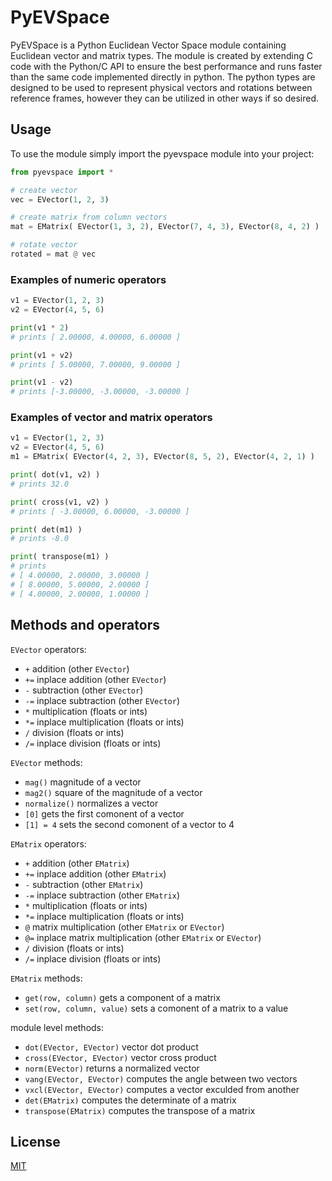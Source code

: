 # PyEVSpace

PyEVSpace is a Python Euclidean Vector Space module containing Euclidean vector and matrix types. 
The module is created by extending C code with the Python/C API to ensure the best performance and runs faster than
the same code implemented directly in python.
The python types are designed to be used to represent physical vectors and rotations between reference frames, 
however they can be utilized in other ways if so desired.

## Usage

To use the module simply import the pyevspace module into your project:
```python
from pyevspace import *

# create vector
vec = EVector(1, 2, 3)

# create matrix from column vectors
mat = EMatrix( EVector(1, 3, 2), EVector(7, 4, 3), EVector(8, 4, 2) )

# rotate vector
rotated = mat @ vec
```

### Examples of numeric operators
```python
v1 = EVector(1, 2, 3)
v2 = EVector(4, 5, 6)

print(v1 * 2)
# prints [ 2.00000, 4.00000, 6.00000 ]

print(v1 + v2)
# prints [ 5.00000, 7.00000, 9.00000 ]

print(v1 - v2)
# prints [-3.00000, -3.00000, -3.00000 ]
```

### Examples of vector and matrix operators
```python
v1 = EVector(1, 2, 3)
v2 = EVector(4, 5, 6)
m1 = EMatrix( EVector(4, 2, 3), EVector(8, 5, 2), EVector(4, 2, 1) )

print( dot(v1, v2) )
# prints 32.0

print( cross(v1, v2) )
# prints [ -3.00000, 6.00000, -3.00000 ]

print( det(m1) )
# prints -8.0

print( transpose(m1) )
# prints 
# [ 4.00000, 2.00000, 3.00000 ]
# [ 8.00000, 5.00000, 2.00000 ]
# [ 4.00000, 2.00000, 1.00000 ]
```

## Methods and operators
`EVector` operators:
- `+` addition (other `EVector`)
- `+=` inplace addition (other `EVector`)
- `-` subtraction (other `EVector`)
- `-=` inplace subtraction (other `EVector`)
- `*` multiplication (floats or ints)
- `*=` inplace multiplication (floats or ints)
- `/` division (floats or ints)
- `/=` inplace division (floats or ints)

`EVector` methods:
- `mag()` magnitude of a vector
- `mag2()` square of the magnitude of a vector
- `normalize()` normalizes a vector
- `[0]` gets the first comonent of a vector
- `[1] = 4` sets the second comonent of a vector to 4

`EMatrix` operators:
- `+` addition (other `EMatrix`)
- `+=` inplace addition (other `EMatrix`)
- `-` subtraction (other `EMatrix`)
- `-=` inplace subtraction (other `EMatrix`)
- `*` multiplication (floats or ints)
- `*=` inplace multiplication (floats or ints)
- `@` matrix multiplication (other `EMatrix` or `EVector`)
- `@=` inplace matrix multiplication (other `EMatrix` or `EVector`)
- `/` division (floats or ints)
- `/=` inplace division (floats or ints)

`EMatrix` methods:
- `get(row, column)` gets a component of a matrix
- `set(row, column, value)` sets a comonent of a matrix to a value

module level methods:
- `dot(EVector, EVector)` vector dot product
- `cross(EVector, EVector)` vector cross product
- `norm(EVector)` returns a normalized vector
- `vang(EVector, EVector)` computes the angle between two vectors
- `vxcl(EVector, EVector)` computes a vector exculded from another
- `det(EMatrix)` computes the determinate of a matrix
- `transpose(EMatrix)` computes the transpose of a matrix

## License
[MIT](https://choosealicense.com/licenses/mit/)
